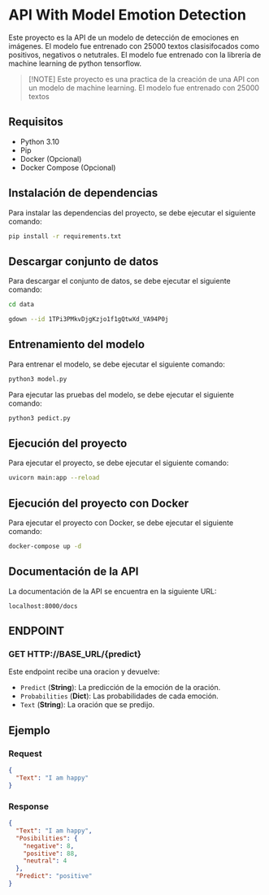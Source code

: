 # API With Model Emotion Detection

Este proyecto es la API de un modelo de detección de emociones en imágenes. El modelo fue entrenado con 25000 textos
clasisifocados como positivos, negativos o netutrales. El modelo fue entrenado con la librería de machine learning de python tensorflow.

> [!NOTE]  Este proyecto es una practica de la creación de una API con un modelo de machine learning. El modelo fue entrenado con 25000 textos

## Requisitos

- Python 3.10
- Pip
- Docker (Opcional)
- Docker Compose (Opcional)

## Instalación de dependencias

Para instalar las dependencias del proyecto, se debe ejecutar el siguiente comando:

```bash
pip install -r requirements.txt
```

## Descargar conjunto de datos

Para descargar el conjunto de datos, se debe ejecutar el siguiente comando:

```bash
cd data
```

```bash
gdown --id 1TPi3PMkvDjgKzjo1f1gQtwXd_VA94P0j 
```

## Entrenamiento del modelo

Para entrenar el modelo, se debe ejecutar el siguiente comando:

```bash
python3 model.py
```

Para ejecutar las pruebas del modelo, se debe ejecutar el siguiente comando:

```bash
python3 pedict.py
```

## Ejecución del proyecto

Para ejecutar el proyecto, se debe ejecutar el siguiente comando:

```bash
uvicorn main:app --reload
```

## Ejecución del proyecto con Docker

Para ejecutar el proyecto con Docker, se debe ejecutar el siguiente comando:

```bash
docker-compose up -d
```

## Documentación de la API

La documentación de la API se encuentra en la siguiente URL:

`localhost:8000/docs`

## ENDPOINT

### GET HTTP://BASE_URL/{predict}

Este endpoint recibe una oracion y devuelve:

- `Predict` (**String**): La predicción de la emoción de la oración.
- `Probabilities` (**Dict**): Las probabilidades de cada emoción.
- `Text` (**String**): La oración que se predijo.

## Ejemplo

### Request

```json
{
  "Text": "I am happy"
}
```

### Response

```json
{
  "Text": "I am happy",
  "Posibilities": {
    "negative": 8,
    "positive": 88,
    "neutral": 4
  },
  "Predict": "positive"
}
```
